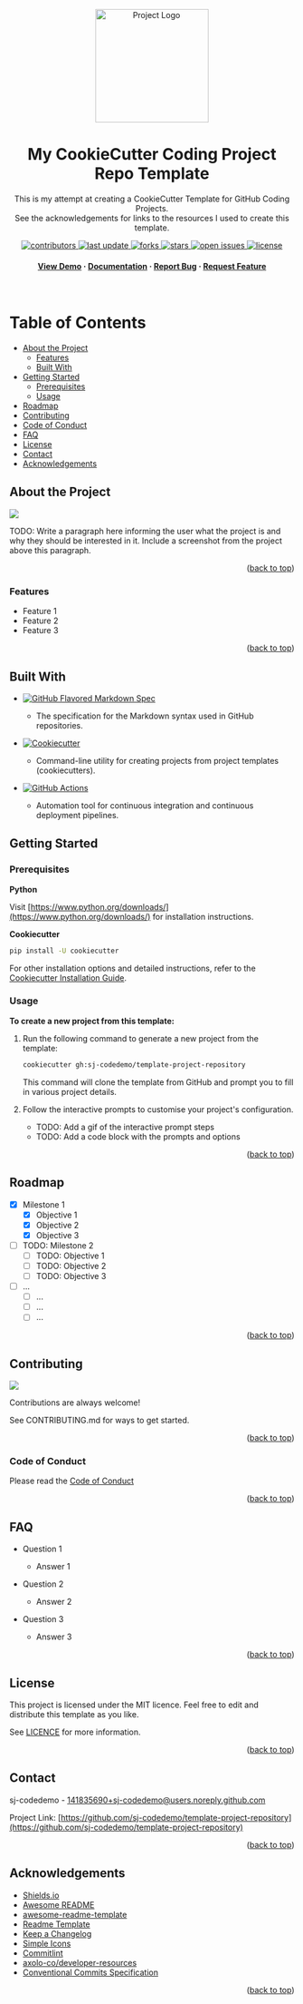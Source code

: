 <!--
README.md
-->

<!-- Anchor for linking to the top of the file -->
<a name="readme-top"></a>

<!-- Introduction Block -->

<!-- Project Logo/Icon -->
<div align="center">
  <img src="./assets/logo.svg" alt="Project Logo" width="200" height="auto" />

  <!-- Header -->
  <h1>My CookieCutter Coding Project Repo Template</h1>

  <!-- Brief Description / Tagline -->
  <p>
    This is my attempt at creating a CookieCutter Template for GitHub Coding Projects. <br> 
    See the acknowledgements for links to the resources I used to create this template.
  </p>

<!-- Badges/Shields -->
<p>

  <!-- Contributors -->
  <a href="https://github.com/sj-codedemo/template-project-repository/graphs/contributors">
    <img src="https://img.shields.io/github/contributors/sj-codedemo/template-project-repository" alt="contributors" />
  </a>

  <!-- Last Commit -->
  <a href="">
    <img src="https://img.shields.io/github/last-commit/sj-codedemo/template-project-repository" alt="last update" />
  </a>

  <!-- Forks -->
  <a href="https://github.com/sj-codedemo/template-project-repository/network/members">
    <img src="https://img.shields.io/github/forks/sj-codedemo/template-project-repository" alt="forks" />
  </a>

  <!-- Stars -->
  <a href="https://github.com/sj-codedemo/template-project-repository/stargazers">
    <img src="https://img.shields.io/github/stars/sj-codedemo/template-project-repository" alt="stars" />
  </a>

  <!-- Open Issues -->
  <a href="https://github.com/sj-codedemo/template-project-repository/issues/">
    <img src="https://img.shields.io/github/issues/sj-codedemo/template-project-repository" alt="open issues" />
  </a>

  <!-- License -->
  <a href="https://github.com/sj-codedemo/template-project-repository/blob/master/LICENSE">
    <img src="https://img.shields.io/github/license/sj-codedemo/template-project-repository.svg" alt="license" />
  </a>

</p>

<!-- Quick Links -->
<h4>
    <a href="https://github.com/sj-codedemo/template-project-repository/">View Demo</a>
  <span> · </span>
    <a href="https://github.com/sj-codedemo/template-project-repository">Documentation</a>
  <span> · </span>
    <a href="https://github.com/sj-codedemo/template-project-repository/issues/">Report Bug</a>
  <span> · </span>
    <a href="https://github.com/sj-codedemo/template-project-repository/issues/">Request Feature</a>
  </h4>
</div>

<br />

<!-- Table of Contents -->
# Table of Contents

* [About the Project](#about-the-project)
    * [Features](#features)
    * [Built With](#built-with)
* [Getting Started](#getting-started)
    * [Prerequisites](#prerequisites)
    * [Usage](#usage)
* [Roadmap](#roadmap)
* [Contributing](#contributing)
* [Code of Conduct](#code-of-conduct)
* [FAQ](#faq)
* [License](#license)
* [Contact](#contact)
* [Acknowledgements](#acknowledgements)

<!-- About the Project -->
## About the Project

![](assets/readme_screenshot.png)

TODO: Write a paragraph here informing the user what the project is and why they should be interested in it. Include a screenshot from the project above this paragraph.

<p align="right">(<a href="#readme-top">back to top</a>)</p>

<!-- Features -->
### Features

- Feature 1
- Feature 2
- Feature 3

<p align="right">(<a href="#readme-top">back to top</a>)</p>

## Built With
<!-- Note: Leave 2 blank spaces after list items/sub-items to ensure correct spacing between rendered list items -->

* [![GitHub Flavored Markdown Spec](https://img.shields.io/badge/GitHub%20Flavored%20Markdown%20Spec-181717?style=flat&logo=github&logoColor=white)](https://github.github.com/gfm/)
  * The specification for the Markdown syntax used in GitHub repositories.


* [![Cookiecutter](https://img.shields.io/badge/Cookiecutter-D4AA00?style=flat&logo=cookiecutter&logoColor=white)](https://cookiecutter.readthedocs.io/en/latest/)
  * Command-line utility for creating projects from project templates (cookiecutters).


* [![GitHub Actions](https://img.shields.io/badge/GitHub%20Actions-2088FF?style=flat&logo=githubactions&logoColor=white)](https://github.com/features/actions)
  * Automation tool for continuous integration and continuous deployment pipelines.


<!-- Getting Started -->
## Getting Started


<!-- Prerequisites -->
### Prerequisites

**Python**

Visit [https://www.python.org/downloads/](https://www.python.org/downloads/) for installation instructions.


**Cookiecutter**

  ```bash
  pip install -U cookiecutter
  ```


For other installation options and detailed instructions,
refer to the [Cookiecutter Installation Guide](https://cookiecutter.readthedocs.io/en/latest/installation.html).


<!-- Usage -->
### Usage

**To create a new project from this template:**

1. Run the following command to generate a new project from the template:

   ```bash
   cookiecutter gh:sj-codedemo/template-project-repository
   ```
   
   This command will clone the template from GitHub and prompt you to fill in various project details.


2. Follow the interactive prompts to customise your project's configuration.
   - TODO: Add a gif of the interactive prompt steps
   - TODO: Add a code block with the prompts and options


<p align="right">(<a href="#readme-top">back to top</a>)</p>


<!-- Roadmap -->
## Roadmap

- [x] Milestone 1
    - [x] Objective 1
    - [x] Objective 2
    - [x] Objective 3
- [ ] TODO: Milestone 2
    - [ ] TODO: Objective 1
    - [ ] TODO: Objective 2
    - [ ] TODO: Objective 3
- [ ] ...
    - [ ] ...
    - [ ] ...
    - [ ] ...

<p align="right">(<a href="#readme-top">back to top</a>)</p>

<!-- Contributing -->
## Contributing

<a href="https://github.com/sj-codedemo/template-project-repository/graphs/contributors">
  <img src="https://contrib.rocks/image?repo=sj-codedemo/template-project-repository" />
</a>

Contributions are always welcome!

See CONTRIBUTING.md for ways to get started.

<p align="right">(<a href="#readme-top">back to top</a>)</p>

<!-- Code of Conduct -->
### Code of Conduct

Please read the [Code of Conduct](https://github.com/sj-codedemo/template-project-repository/blob/master/CODE_OF_CONDUCT.md)

<p align="right">(<a href="#readme-top">back to top</a>)</p>

<!-- FAQ -->
## FAQ

- Question 1

    - Answer 1

- Question 2

    - Answer 2

- Question 3

    - Answer 3

<p align="right">(<a href="#readme-top">back to top</a>)</p>

<!-- License -->
## License

This project is licensed under the MIT licence. Feel free to edit and distribute this template as you like.

See [LICENCE](LICENCE.txt) for more information.

<p align="right">(<a href="#readme-top">back to top</a>)</p>

<!-- Contact -->
## Contact

sj-codedemo - [141835690+sj-codedemo@users.noreply.github.com](mailto:141835690+sj-codedemo@users.noreply.github.com)

Project Link: [https://github.com/sj-codedemo/template-project-repository](https://github.com/sj-codedemo/template-project-repository)

<p align="right">(<a href="#readme-top">back to top</a>)</p>

<!-- Acknowledgments -->
## Acknowledgements

- [Shields.io](https://shields.io/)
- [Awesome README](https://github.com/matiassingers/awesome-readme)
- [awesome-readme-template](https://github.com/Louis3797/awesome-readme-template)
- [Readme Template](https://github.com/othneildrew/Best-README-Template)
- [Keep a Changelog](https://keepachangelog.com/en/1.1.0/)
- [Simple Icons](https://simpleicons.org/)
- [Commitlint](https://commitlint.io/)
- [axolo-co/developer-resources](https://github.com/axolo-co/developer-resources/tree/main/pull-request-templates)
- [Conventional Commits Specification](https://www.conventionalcommits.org/en/v1.0.0/#specification)


<p align="right">(<a href="#readme-top">back to top</a>)</p>
